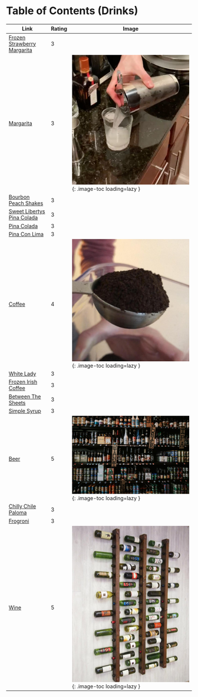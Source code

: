 # Table of Contents (Drinks)

| Link | Rating | Image |
| -- | -- | -- |
| [Frozen Strawberry Margarita](../frozen_strawberry_margarita) | 3 | <!-- TODO: Capture image --> |
| [Margarita](../margarita) | 3 | ![margarita.jpg](./margarita.jpg){: .image-toc loading=lazy } |
| [Bourbon Peach Shakes](../bourbon_peach_shakes) | 3 | <!-- TODO: Capture image --> |
| [Sweet Libertys Pina Colada](../sweet_libertys_pina_colada) | 3 | <!-- TODO: Capture image --> |
| [Pina Colada](../pina_colada) | 3 | <!-- TODO: Capture image --> |
| [Pina Con Lima](../pina_con_lima) | 3 | <!-- TODO: Capture image --> |
| [Coffee](../coffee) | 4 | ![coffee.jpeg](./coffee.jpeg){: .image-toc loading=lazy } |
| [White Lady](../white_lady) | 3 | <!-- TODO: Capture image --> |
| [Frozen Irish Coffee](../frozen_irish_coffee) | 3 | <!-- TODO: Capture image --> |
| [Between The Sheets](../between_the_sheets) | 3 | <!-- TODO: Capture image --> |
| [Simple Syrup](../simple_syrup) | 3 | <!-- TODO: Capture image --> |
| [Beer](../beer) | 5 | ![beer.jpg](./beer.jpg){: .image-toc loading=lazy } |
| [Chilly Chile Paloma](../chilly_chile_paloma) | 3 | <!-- TODO: Capture image --> |
| [Frogroni](../frogroni) | 3 | <!-- TODO: Capture image --> |
| [Wine](../wine) | 5 | ![wine.jpg](./wine.jpg){: .image-toc loading=lazy } |